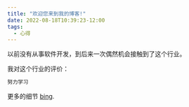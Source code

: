 ```yaml
---
title: "欢迎您来到我的博客!"
date: 2022-08-18T10:39:23-12:00
tags:
  - 心得
---
```


以前没有从事软件开发，到后来一次偶然机会接触到了这个行业。

我对这个行业的评价：

```ruby
努力学习
```

更多的细节 [bing][bing-url].

[bing-url]: https://cn.bing.com/

